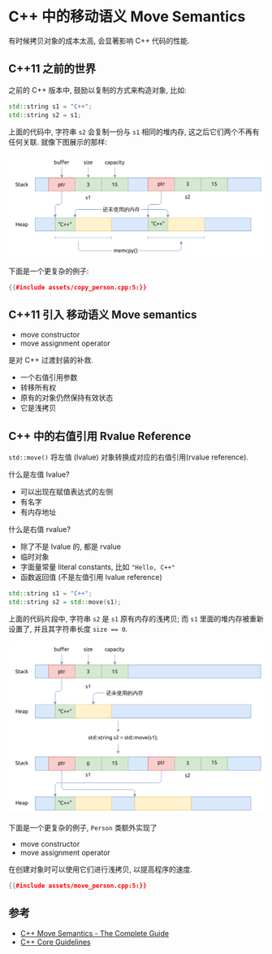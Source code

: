 # C++ 中的移动语义 Move Semantics

有时候拷贝对象的成本太高, 会显著影响 C++ 代码的性能.

## C++11 之前的世界

之前的 C++ 版本中, 鼓励以复制的方式来构造对象, 比如:

```cpp
std::string s1 = "C++";
std::string s2 = s1;
```

上面的代码中, 字符串 `s2` 会复制一份与 `s1` 相同的堆内存, 这之后它们两个不再有任何关联.
就像下图展示的那样:

![cpp copy string](assets/cpp-copy-string.svg)

下面是一个更复杂的例子:

```cpp
{{#include assets/copy_person.cpp:5:}}
```

## C++11 引入 移动语义 Move semantics

- move constructor
- move assignment operator

是对 C++ 过渡封装的补救.

- 一个右值引用参数
- 转移所有权
- 原有的对象仍然保持有效状态
- 它是浅拷贝

## C++ 中的右值引用 Rvalue Reference

`std::move()` 将左值 (lvalue) 对象转换成对应的右值引用(rvalue reference).

什么是左值 lvalue?

- 可以出现在赋值表达式的左侧
- 有名字
- 有内存地址

什么是右值 rvalue?

- 除了不是 lvalue 的, 都是 rvalue
- 临时对象
- 字面量常量 literal constants, 比如 `"Hello, C++"`
- 函数返回值 (不是左值引用 lvalue reference)

```cpp
std::string s1 = "C++";
std::string s2 = std::move(s1);
```

上面的代码片段中, 字符串 `s2` 是 `s1` 原有内存的浅拷贝; 而 `s1` 里面的堆内存被重新设置了,
并且其字符串长度 `size == 0`.

![cpp move string](assets/cpp-move-string.svg)

下面是一个更复杂的例子, `Person` 类额外实现了

- move constructor
- move assignment operator

在创建对象时可以使用它们进行浅拷贝, 以提高程序的速度.

```cpp
{{#include assets/move_person.cpp:5:}}
```

## 参考

- [C++ Move Semantics - The Complete Guide](https://cppmove.com/)
- [C++ Core Guidelines](https://isocpp.github.io/CppCoreGuidelines/CppCoreGuidelines)